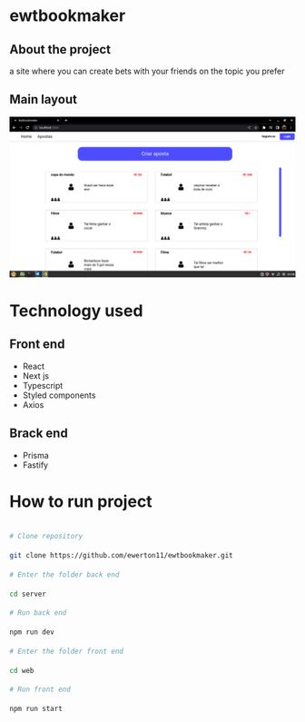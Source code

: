 # ewtbookmaker

## About the project

a site where you can create bets with your friends on the topic you prefer

## Main layout

![alt text](https://github.com/ewerton11/assets/blob/main/ewtbookmaker/bookmakerhome.png)

# Technology used

## Front end

- React
- Next js
- Typescript
- Styled components
- Axios

## Brack end

- Prisma
- Fastify

# How to run project

```bash

# Clone repository

git clone https://github.com/ewerton11/ewtbookmaker.git

# Enter the folder back end

cd server

# Run back end

npm run dev

# Enter the folder front end

cd web

# Run front end

npm run start
